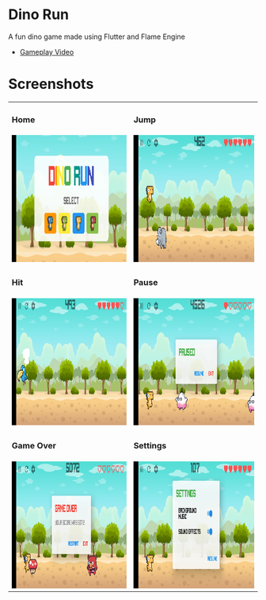 # Dino Run
A fun dino game made using Flutter and Flame Engine

- [Gameplay Video](https://youtu.be/xlen_MW1Oq4)

# Screenshots

<table>
    <tr>
        <td><h3>Home</h3></td>
        <td><h3>Jump</h3></td>
    </tr>
    <tr>
        <td><img src="https://github.com/DetainedDeveloper/DinoRun/blob/master/Screenshots/01_home.jpg?raw=true" width=512 height=256></td>
        <td><img src="https://github.com/DetainedDeveloper/DinoRun/blob/master/Screenshots/02_jump.jpg?raw=true" width=512 height=256></td>
    </tr>
    <tr>
        <td><h3>Hit</h3></td>
        <td><h3>Pause</h3></td>
    </tr>
    <tr>
        <td><img src="https://github.com/DetainedDeveloper/DinoRun/blob/master/Screenshots/03_hit.jpg?raw=true" width=512 height=256></td>
        <td><img src="https://github.com/DetainedDeveloper/DinoRun/blob/master/Screenshots/04_pause.jpg?raw=true" width=512 height=256></td>
    </tr>
    <tr>
        <td><h3>Game Over</h3></td>
        <td><h3>Settings</h3></td>
    </tr>
    <tr>
        <td><img src="https://github.com/DetainedDeveloper/DinoRun/blob/master/Screenshots/05_game_over.jpg?raw=true" width=512 height=256></td>
        <td><img src="https://github.com/DetainedDeveloper/DinoRun/blob/master/Screenshots/06_settings.jpg?raw=true" width=512 height=256></td>
    </tr>
</table>
